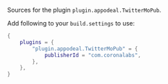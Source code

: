 Sources for the plugin `plugin.appodeal.TwitterMoPub`.

Add following to your `build.settings` to use:
```lua
{
    plugins = {
        "plugin.appodeal.TwitterMoPub" = {
            publisherId = "com.coronalabs",
        },
    },
}
```

